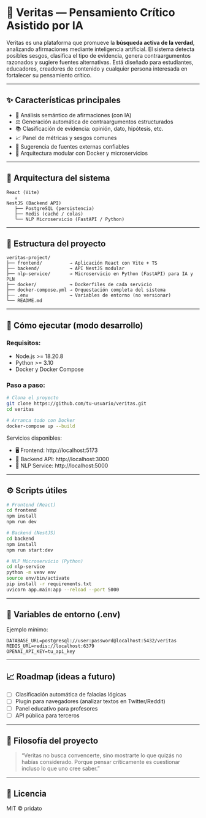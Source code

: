 # 🧠 Veritas — Pensamiento Crítico Asistido por IA

Veritas es una plataforma que promueve la **búsqueda activa de la verdad**, analizando afirmaciones mediante inteligencia artificial. El sistema detecta posibles sesgos, clasifica el tipo de evidencia, genera contraargumentos razonados y sugiere fuentes alternativas. Está diseñado para estudiantes, educadores, creadores de contenido y cualquier persona interesada en fortalecer su pensamiento crítico.

---

## ✨ Características principales

- 🧩 Análisis semántico de afirmaciones (con IA)
- ⚖️ Generación automática de contraargumentos estructurados
- 📚 Clasificación de evidencia: opinión, dato, hipótesis, etc.
- 📈 Panel de métricas y sesgos comunes
- 🔗 Sugerencia de fuentes externas confiables
- 🐳 Arquitectura modular con Docker y microservicios

---

## 🧱 Arquitectura del sistema

```plaintext
React (Vite)
   ↓
NestJS (Backend API)
   ├── PostgreSQL (persistencia)
   ├── Redis (caché / colas)
   └── NLP Microservicio (FastAPI / Python)
```

---

## 📁 Estructura del proyecto

```
veritas-project/
├── frontend/          → Aplicación React con Vite + TS
├── backend/           → API NestJS modular
├── nlp-service/       → Microservicio en Python (FastAPI) para IA y PLN
├── docker/            → Dockerfiles de cada servicio
├── docker-compose.yml → Orquestación completa del sistema
├── .env               → Variables de entorno (no versionar)
└── README.md
```

---

## 🚀 Cómo ejecutar (modo desarrollo)

### Requisitos:
- Node.js >= 18.20.8
- Python >= 3.10
- Docker y Docker Compose

### Paso a paso:

```bash
# Clona el proyecto
git clone https://github.com/tu-usuario/veritas.git
cd veritas

# Arranca todo con Docker
docker-compose up --build
```

Servicios disponibles:
- 🖥️ Frontend: http://localhost:5173  
- 🔧 Backend API: http://localhost:3000  
- 🤖 NLP Service: http://localhost:5000

---

## ⚙️ Scripts útiles

```bash
# Frontend (React)
cd frontend
npm install
npm run dev

# Backend (NestJS)
cd backend
npm install
npm run start:dev

# NLP Microservicio (Python)
cd nlp-service
python -m venv env
source env/bin/activate
pip install -r requirements.txt
uvicorn app.main:app --reload --port 5000
```

---

## 🔐 Variables de entorno (.env)

Ejemplo mínimo:
```
DATABASE_URL=postgresql://user:password@localhost:5432/veritas
REDIS_URL=redis://localhost:6379
OPENAI_API_KEY=tu_api_key
```

---

## 📈 Roadmap (ideas a futuro)

- [ ] Clasificación automática de falacias lógicas
- [ ] Plugin para navegadores (analizar textos en Twitter/Reddit)
- [ ] Panel educativo para profesores
- [ ] API pública para terceros

---

## 🧠 Filosofía del proyecto

> “Veritas no busca convencerte, sino mostrarte lo que quizás no habías considerado. Porque pensar críticamente es cuestionar incluso lo que uno cree saber.”

---

## 📄 Licencia

MIT © pridato
